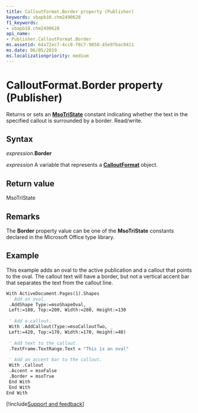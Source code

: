 ```yaml
---
title: CalloutFormat.Border property (Publisher)
keywords: vbapb10.chm2490628
f1_keywords:
- vbapb10.chm2490628
api_name:
- Publisher.CalloutFormat.Border
ms.assetid: 64a72ec7-4cc8-f0c7-9858-45e97bac0411
ms.date: 06/05/2019
ms.localizationpriority: medium
---
```



# CalloutFormat.Border property (Publisher)

Returns or sets an **[MsoTriState](Office.MsoTriState.md)** constant indicating whether the text in the specified callout is surrounded by a border. Read/write.


## Syntax

_expression_.**Border**

_expression_ A variable that represents a **[CalloutFormat](Publisher.CalloutFormat.md)** object.


## Return value

MsoTriState


## Remarks

The **Border** property value can be one of the **MsoTriState** constants declared in the Microsoft Office type library.


## Example

This example adds an oval to the active publication and a callout that points to the oval. The callout text will have a border, but not a vertical accent bar that separates the text from the callout line.

```vb
With ActiveDocument.Pages(1).Shapes 
 ' Add an oval. 
 .AddShape Type:=msoShapeOval, _ 
 Left:=180, Top:=200, Width:=280, Height:=130 
 
 ' Add a callout. 
 With .AddCallout(Type:=msoCalloutTwo, _ 
 Left:=420, Top:=170, Width:=170, Height:=40) 
 
 ' Add text to the callout. 
 .TextFrame.TextRange.Text = "This is an oval" 
 
 ' Add an accent bar to the callout. 
 With .Callout 
 .Accent = msoFalse 
 .Border = msoTrue 
 End With 
 End With 
End With 

```


[!include[Support and feedback](~/includes/feedback-boilerplate.md)]